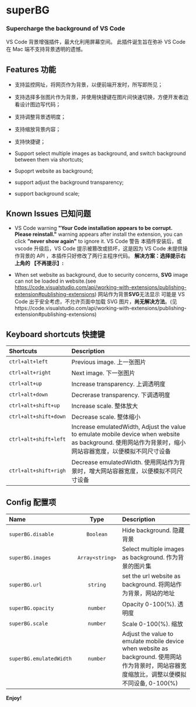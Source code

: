 # superBG

### Supercharge the background of VS Code

VS Code 背景增强插件，最大化利用屏幕空间。
此插件诞生旨在弥补 VS Code 在 Mac 端不支持背景透明的遗憾。

## Features 功能

- 支持监控网址，将网页作为背景，以便前端开发时，所写即所见；
- 支持选择多张图片作为背景，并使用快捷键在图片间快速切换，方便开发者边看设计图边写代码；
- 支持调整背景透明度；
- 支持缩放背景内容；
- 支持快捷键；

- Support select multiple images as background, and switch background between them via shortcuts;
- Supoprt website as background;
- support adjust the background transparency;
- support background scale;

## Known Issues 已知问题

- VS Code warning
  **"Your Code installation appears to be corrupt. Please reinstall."** warning appears after install the extension, you can click **"never show again"** to ignore it.
  VS Code 警告
  本插件安装后，或 vscode 升级后，VS Code 提示被篡改或损坏，这是因为 VS Code 未提供操作背景的 API ，本插件只好修改了两行主程序代码。
  **解决方案：选择提示右上角的 【不再提示】:**

- When set website as background, due to security concerns, **SVG** image can not be loaded in website.(see https://code.visualstudio.com/api/working-with-extensions/publishing-extension#publishing-extensions)
  网站作为背景**SVG**无法显示
  可能是 VS Code 出于安全考虑，不允许页面中加载 SVG 图片，**尚无解决方法**。(见https://code.visualstudio.com/api/working-with-extensions/publishing-extension#publishing-extensions)

## Keyboard shortcuts 快捷键

| Shortcuts             | Description                                                                                                                                              |
| :-------------------- | :------------------------------------------------------------------------------------------------------------------------------------------------------- |
| `ctrl+alt+left`       | Previous image. 上一张图片                                                                                                                               |
| `ctrl+alt+right`      | Next image. 下一张图片                                                                                                                                   |
| `ctrl+alt+up`         | Increase transparency. 上调透明度                                                                                                                        |
| `ctrl+alt+down`       | Decrerase transparency. 下调透明度                                                                                                                       |
| `ctrl+alt+shift+up`   | Increase scale. 整体放大                                                                                                                                 |
| `ctrl+alt+shift+down` | Decrease scale. 整体缩小                                                                                                                                 |
| `ctrl+alt+shift+left` | Increase emulatedWidth, Adjust the value to emulate mobile device when website as background. 使用网站作为背景时，缩小网站容器宽度，以便模拟不同尺寸设备 |
| `ctrl+alt+shift+righ` | Decrease emulatedWidth. 使用网站作为背景时，增大网站容器宽度，以便模拟不同尺寸设备                                                                       |

## Config 配置项

| Name                    |      Type       | Description                                                                                                                                  |
| :---------------------- | :-------------: | :------------------------------------------------------------------------------------------------------------------------------------------- |
| `superBG.disable`       |    `Boolean`    | Hide background. 隐藏背景                                                                                                                    |
| `superBG.images`        | `Array<string>` | Select multiple images as background. 作为背景的图片集                                                                                       |
| `superBG.url`           |    `string`     | set the url website as background. 将网站作为背景，网站的地址                                                                                |
| `superBG.opacity`       |    `number`     | Opacity 0-100(%). 透明度                                                                                                                     |
| `superBG.scale`         |    `number`     | Scale 0-100(%). 缩放                                                                                                                         |
| `superBG.emulatedWidth` |    `number`     | Adjust the value to emulate mobile device when website as background. 使用网站作为背景时，网站容器宽度缩放比，调整以便模拟不同设备, 0-100(%) |

**Enjoy!**
